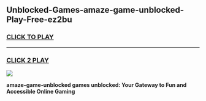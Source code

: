 
## Unblocked-Games-amaze-game-unblocked-Play-Free-ez2bu
<h3>
<a href="https://premium76.site?title=amaze-game-unblocked&ref=19M">CLICK TO PLAY</a></h3>
<hr>

<h3>
<a href="https://premium76.site?title=amaze-game-unblocked&ref=19M">CLICK 2 PLAY</a>
  
</h3>

<a href="https://premium76.site?title=amaze-game-unblocked&ref=19M"><img src="https://clearcache.store/games.png"></a>


**amaze-game-unblocked games unblocked: Your Gateway to Fun and Accessible Online Gaming**
